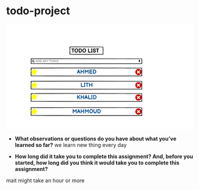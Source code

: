 # todo-project
![image](./assest/TODO.png)

* **What observations or questions do you have about what you’ve learned so far?**
we learn new thing every day

* **How long did it take you to complete this assignment? And, before you started, how long did you think it would take you to complete this assignment?**

mait might take an hour or more